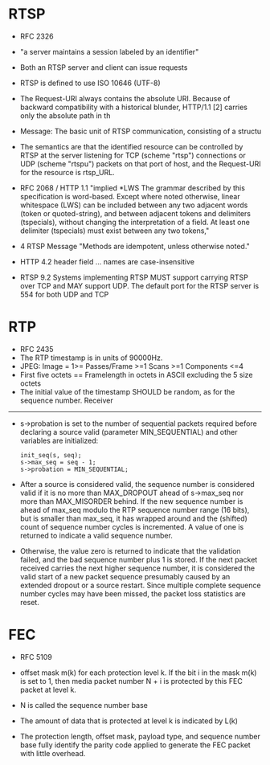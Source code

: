 RTSP
=====
-   RFC 2326 
-   "a server maintains
    a session labeled by an identifier"
-   Both an RTSP server and client can issue requests
-   RTSP is defined to use ISO 10646 (UTF-8)
-   The Request-URI always contains the absolute URI. Because of
       backward compatibility with a historical blunder, HTTP/1.1 [2]
       carries only the absolute path in th
-   Message:
         The basic unit of RTSP communication, consisting of a
         structu
-   The semantics
       are that the identified resource can be controlled by RTSP at the
       server listening for TCP (scheme "rtsp") connections or UDP (scheme
       "rtspu") packets on that port of host, and the Request-URI for the
       resource is rtsp_URL.
       
-   RFC 2068 / HTTP 1.1 "implied *LWS
                              The grammar described by this specification is word-based. Except
                              where noted otherwise, linear whitespace (LWS) can be included
                              between any two adjacent words (token or quoted-string), and
                              between adjacent tokens and delimiters (tspecials), without
                              changing the interpretation of a field. At least one delimiter
                              (tspecials) must exist between any two tokens,"
-   4 RTSP Message "Methods are idempotent,
     unless otherwise noted."
-   HTTP 4.2 header field ...  names are case-insensitive
-   RTSP 9.2 Systems implementing RTSP MUST support carrying RTSP over TCP and MAY
       support UDP. The default port for the RTSP server is 554 for both UDP
       and TCP

RTP
====
- RFC 2435
- The RTP timestamp is in units of 90000Hz. 
- JPEG: Image = 1>= Passes/Frame >=1 Scans >=1 Components <=4
- First five octets == Framelength in octets in ASCII excluding the 5 size octets
- The initial value of the timestamp SHOULD be random, as for the
        sequence number.
Receiver
---------
- s->probation is set to the number of
   sequential packets required before declaring a source valid
   (parameter MIN_SEQUENTIAL) and other variables are initialized:

      init_seq(s, seq);
      s->max_seq = seq - 1;
      s->probation = MIN_SEQUENTIAL;
- After a source is considered valid, the sequence number is considered
     valid if it is no more than MAX_DROPOUT ahead of s->max_seq nor more
     than MAX_MISORDER behind.  If the new sequence number is ahead of
     max_seq modulo the RTP sequence number range (16 bits), but is
     smaller than max_seq, it has wrapped around and the (shifted) count
     of sequence number cycles is incremented.  A value of one is returned
     to indicate a valid sequence number.
- Otherwise, the value zero is returned to indicate that the validation
     failed, and the bad sequence number plus 1 is stored.  If the next
     packet received carries the next higher sequence number, it is
     considered the valid start of a new packet sequence presumably caused
     by an extended dropout or a source restart.  Since multiple complete
     sequence number cycles may have been missed, the packet loss
     statistics are reset.
     
FEC
===
- RFC 5109 

- offset mask
        m(k) for each protection level k. If the bit i in the mask m(k) is
                                             set to 1, then media packet number N + i is protected by this FEC
                                             packet at level k.
- N is called the sequence number base
- The amount of data that is protected at
        level k is indicated by L(k)
- The protection length, offset mask, payload type, and sequence number
     base fully identify the parity code applied to generate the FEC
     packet with little overhead. 


